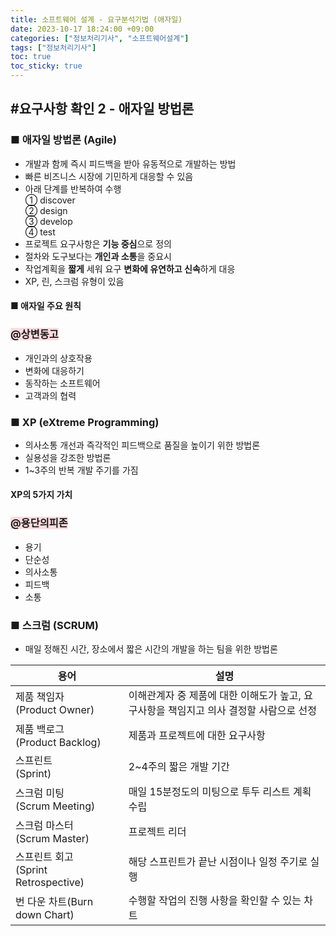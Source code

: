 ```yaml
---
title: 소프트웨어 설계 - 요구분석기법 (애자일)
date: 2023-10-17 18:24:00 +09:00
categories: ["정보처리기사", "소프트웨어설계"]
tags: ["정보처리기사"]
toc: true
toc_sticky: true
---
```


## #요구사항 확인 2 - 애자일 방법론

### ■ 애자일 방법론 (Agile)

- 개발과 함께 즉시 피드백을 받아 유동적으로 개발하는 방법
- 빠른 비즈니스 시장에 기민하게 대응할 수 있음
- 아래 단계를 반복하여 수행  
  ① discover  
  ② design  
  ③ develop  
  ④ test
- 프로젝트 요구사항은 **기능 중심**으로 정의
- 절차와 도구보다는 **개인과 소통**을 중요시
- 작업계획을 **짧게** 세워 요구 **변화에 유연하고 신속**하게 대응
- XP, 린, 스크럼 유형이 있음

#### ■ 애자일 주요 원칙

### <span style="background-color:#ffdce0">@상변동고</span>

- 개인과의 상호작용
- 변화에 대응하기
- 동작하는 소프트웨어
- 고객과의 협력

### ■ XP (eXtreme Programming)

- 의사소통 개선과 즉각적인 피드백으로 품질을 높이기 위한 방법론
- 실용성을 강조한 방법론
- 1~3주의 반복 개발 주기를 가짐

#### XP의 5가지 가치

### <span style="background-color:#ffdce0">@용단의피존</span>

- 용기
- 단순성
- 의사소통
- 피드백
- 소통

### ■ 스크럼 (SCRUM)

- 매일 정해진 시간, 장소에서 짧은 시간의 개발을 하는 팀을 위한 방법론

| 용어                                     | 설명                                                                                   |
| ---------------------------------------- | -------------------------------------------------------------------------------------- |
| 제품 책임자<br/>(Product Owner)          | 이해관계자 중 제품에 대한 이해도가 높고, 요구사항을 책임지고 의사 결정할 사람으로 선정 |
| 제품 백로그<br/>(Product Backlog)        | 제품과 프로젝트에 대한 요구사항                                                        |
| 스프린트<br/>(Sprint)                    | 2~4주의 짧은 개발 기간                                                                 |
| 스크럼 미팅<br/>(Scrum Meeting)          | 매일 15분정도의 미팅으로 투두 리스트 계획수립                                          |
| 스크럼 마스터<br/>(Scrum Master)         | 프로젝트 리더                                                                          |
| 스프린트 회고<br/>(Sprint Retrospective) | 해당 스프린트가 끝난 시점이나 일정 주기로 실행                                         |
| 번 다운 차트(Burn down Chart)            | 수행할 작업의 진행 사항을 확인할 수 있는 차트                                          |
